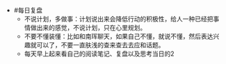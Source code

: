 - #每日复盘
	- 不说计划，多做事：计划说出来会降低行动的积极性，给人一种已经把事情做出来的感觉，不说计划，只在心里规划。
	- 不要不懂装懂：比如和南珲聊天，如果自己不懂，就说不懂，然后表达兴趣就可以了，不要一直肤浅的查来查去去应和话题。
	- 每天早上起来看自己的阅读笔记、复盘以及思考当日的2